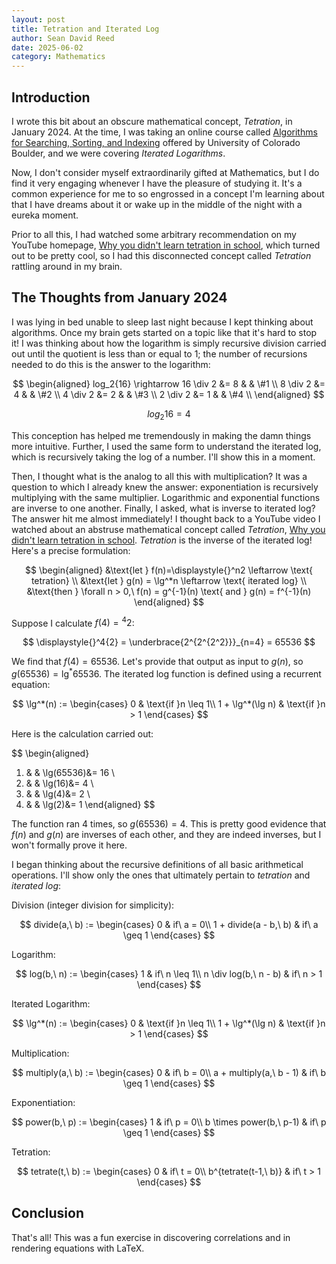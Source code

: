 ```yaml
---
layout: post
title: Tetration and Iterated Log
author: Sean David Reed
date: 2025-06-02
category: Mathematics
---
```


## Introduction
I wrote this bit about an obscure mathematical concept, _Tetration_, in January 2024. At the time, I was taking an online course called [Algorithms for Searching, Sorting, and Indexing](https://coursera.org/share/88d8b9b89089006c432068246a24022c) offered by University of Colorado Boulder, and we were covering _Iterated Logarithms_.

Now, I don't consider myself extraordinarily gifted at Mathematics, but I do find it very engaging whenever I have the pleasure of studying it. It's a common experience for me to so engrossed in a concept I'm learning about that I have dreams about it or wake up in the middle of the night with a eureka moment.

Prior to all this, I had watched some arbitrary recommendation on my YouTube homepage, <a target="_blank" href="https://www.youtube.com/watch?v=Ea1_1aVfwl4">Why you didn't learn tetration in school</a>, which turned out to be pretty cool, so I had this disconnected concept called _Tetration_ rattling around in my brain. 


## The Thoughts from January 2024
I was lying in bed unable to sleep last night because I kept thinking about algorithms. Once my brain gets started on a topic like that it's hard to stop it! I was thinking about how the logarithm is simply recursive division carried out until the quotient is less than or equal to 1; the number of recursions needed to do this is the answer to the logarithm:

$$
\begin{aligned}
    log_2{16} \rightarrow 16 \div 2 &= 8 & & \#1 \\
    8 \div 2 &= 4 & & \#2 \\
    4 \div 2 &= 2 & & \#3 \\
    2 \div 2 &= 1 & & \#4 \\
\end{aligned}
$$

$$
log_2{16} = 4
$$

This conception has helped me tremendously in making the damn things more intuitive. Further, I used the same form to understand the iterated log, which is recursively taking the log of a number. I'll show this in a moment.

Then, I thought what is the analog to all this with multiplication? It was a question to which I already knew the answer: exponentiation is recursively multiplying with the same multiplier. Logarithmic and exponential functions are inverse to one another. Finally, I asked, what is inverse to iterated log? The answer hit me almost immediately! I thought back to a YouTube video I watched about an abstruse mathematical concept called *Tetration*, <a target="_blank" href="https://www.youtube.com/watch?v=Ea1_1aVfwl4">Why you didn't learn tetration in school</a>. *Tetration* is the inverse of the iterated log! Here's a precise formulation:

$$
\begin{aligned}
    &\text{let } f(n)=\displaystyle{}^n2 \leftarrow \text{ tetration} \\
    &\text{let } g(n) = \lg^*n \leftarrow \text{ iterated log} \\
    &\text{then } \forall n > 0,\ f(n) = g^{-1}(n) \text{ and } g(n) = f^{-1}(n)
\end{aligned}
$$

Suppose I calculate $f(4) = \displaystyle{}^4{2}$:

$$
\displaystyle{}^4{2} = \underbrace{2^{2^{2^2}}}_{n=4} = 65536
$$ 

We find that $f(4) = 65536$. Let's provide that output as input to $g(n)$, so $g(65536) = \lg^*65536$. The iterated log function is defined using a recurrent equation: 

$$
\lg^*(n) := 
    \begin{cases}
        0 & \text{if }n \leq 1\\
        1 + \lg^*(\lg n) & \text{if }n > 1
    \end{cases}
$$

Here is the calculation carried out:

$$
\begin{aligned}
   1. & & \lg(65536)&= 16 \\
   2. & & \lg(16)&= 4 \\
   3. & & \lg(4)&= 2 \\
   4. & &  \lg(2)&= 1
\end{aligned} 
$$

The function ran $4$ times, so $g(65536) = 4$. This is pretty good evidence that $f(n)$ and $g(n)$ are inverses of each other, and they are indeed inverses, but I won't formally prove it here.

I began thinking about the recursive definitions of all basic arithmetical operations. I'll show only the ones that ultimately pertain to _tetration_ and _iterated log_:

Division (integer division for simplicity):

$$
divide(a,\ b) :=
    \begin{cases}
        0 & if\ a = 0\\
        1 + divide(a - b,\ b) & if\ a \geq 1
    \end{cases}
$$

Logarithm:

$$
log(b,\ n) :=
    \begin{cases}
        1 & if\ n \leq 1\\
        n \div log(b,\ n - b) & if\ n > 1
    \end{cases}
$$

Iterated Logarithm:

$$
\lg^*(n) := 
    \begin{cases}
        0 & \text{if }n \leq 1\\
        1 + \lg^*(\lg n) & \text{if }n > 1
    \end{cases}
$$

Multiplication:

$$
multiply(a,\ b) := 
    \begin{cases}
        0 & if\ b = 0\\
        a + multiply(a,\ b - 1) & if\ b \geq 1
    \end{cases}
$$

Exponentiation:

$$
power(b,\ p) :=
    \begin{cases}
        1 & if\ p = 0\\
        b \times power(b,\ p-1) & if\ p \geq 1
    \end{cases}
$$

Tetration:

$$
tetrate(t,\ b) := 
    \begin{cases}
        0 & if\ t = 0\\
        b^{tetrate(t-1,\ b)} & if\ t > 1
    \end{cases}
$$

## Conclusion
That's all! This was a fun exercise in discovering correlations and in rendering equations with LaTeX.
